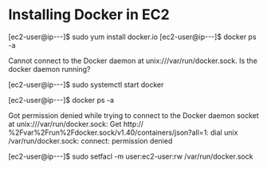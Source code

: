 # Installing Docker in EC2
[ec2-user@ip---]$ sudo yum install docker.io
[ec2-user@ip---]$ docker ps -a

Cannot connect to the Docker daemon at unix:///var/run/docker.sock. Is the docker daemon running?

[ec2-user@ip---]$ sudo systemctl start docker

[ec2-user@ip---]$ docker ps -a

Got permission denied while trying to connect to the Docker daemon socket at unix:///var/run/docker.sock: Get http:// %2Fvar%2Frun%2Fdocker.sock/v1.40/containers/json?all=1: dial unix /var/run/docker.sock: connect: permission denied

[ec2-user@ip---]$ sudo setfacl -m user:ec2-user:rw /var/run/docker.sock
